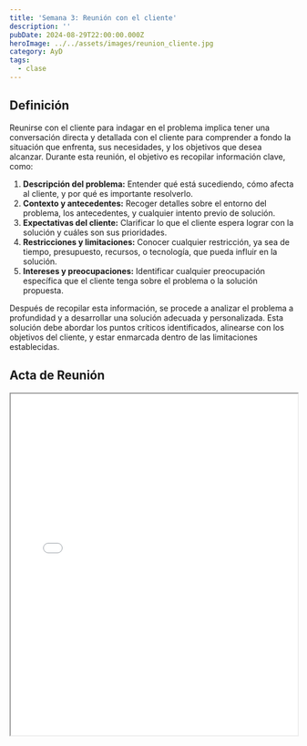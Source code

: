 ```yaml
---
title: 'Semana 3: Reunión con el cliente'
description: ''
pubDate: 2024-08-29T22:00:00.000Z
heroImage: ../../assets/images/reunion_cliente.jpg
category: AyD
tags:
  - clase
---
```


## Definición

Reunirse con el cliente para indagar en el problema implica tener una conversación directa y detallada con el cliente para comprender a fondo la situación que enfrenta, sus necesidades, y los objetivos que desea alcanzar. Durante esta reunión, el objetivo es recopilar información clave, como:

1. **Descripción del problema:** Entender qué está sucediendo, cómo afecta al cliente, y por qué es importante resolverlo.
2. **Contexto y antecedentes:** Recoger detalles sobre el entorno del problema, los antecedentes, y cualquier intento previo de solución.
3. **Expectativas del cliente:** Clarificar lo que el cliente espera lograr con la solución y cuáles son sus prioridades.
4. **Restricciones y limitaciones:** Conocer cualquier restricción, ya sea de tiempo, presupuesto, recursos, o tecnología, que pueda influir en la solución.
5. **Intereses y preocupaciones:** Identificar cualquier preocupación específica que el cliente tenga sobre el problema o la solución propuesta.

Después de recopilar esta información, se procede a analizar el problema a profundidad y a desarrollar una solución adecuada y personalizada. Esta solución debe abordar los puntos críticos identificados, alinearse con los objetivos del cliente, y estar enmarcada dentro de las limitaciones establecidas.

## Acta de Reunión

<iframe src="/docs/ActaReunion.pdf" width="100%" height="600px" loading="lazy"></iframe>
